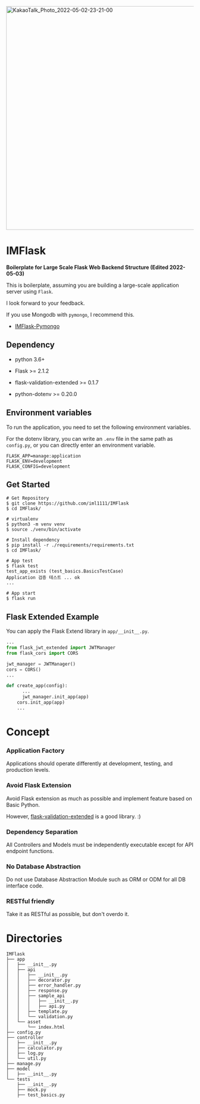 <img width="600" alt="KakaoTalk_Photo_2022-05-02-23-21-00" src="https://user-images.githubusercontent.com/29897277/166250424-81f61df5-b05a-428f-a4cc-68ee74cb6ac0.png">

# IMFlask

**Boilerplate for Large Scale Flask Web Backend Structure (Edited 2022-05-03)**

This is boilerplate, assuming you are building a large-scale application server using `Flask`.

I look forward to your feedback.



If you use Mongodb with `pymongo`, I recommend this.

- [IMFlask-Pymongo](https://github.com/iml1111/IMFlask-Pymongo)



## Dependency

- python 3.6+

- Flask >= 2.1.2
- flask-validation-extended >= 0.1.7
- python-dotenv >= 0.20.0

## Environment variables

To run the application, you need to set the following environment variables.  

For the dotenv library, you can write an `.env` file in the same path as `config.py`, or you can directly enter an environment variable.

```shell
FLASK_APP=manage:application
FLASK_ENV=development
FLASK_CONFIG=development
```

## Get Started

```shell
# Get Repository
$ git clone https://github.com/iml1111/IMFlask
$ cd IMFlask/

# virtualenv
$ python3 -m venv venv
$ source ./venv/bin/activate

# Install dependency
$ pip install -r ./requirements/requirements.txt
$ cd IMFlask/

# App test
$ flask test
test_app_exists (test_basics.BasicsTestCase)
Application 검증 테스트 ... ok
...

# App start
$ flask run
```

## Flask Extended Example

You can apply the Flask Extend library in `app/__init__.py`.

```python
...
from flask_jwt_extended import JWTManager
from flask_cors import CORS

jwt_manager = JWTManager()
cors = CORS()
...

def create_app(config):
	  ...
	  jwt_manager.init_app(app)
    cors.init_app(app)
    ...
```

# Concept

### Application Factory

Applications should operate differently at development, testing, and production levels.

### Avoid Flask Extension

Avoid Flask extension as much as possible and implement feature based on Basic Python.

However, [flask-validation-extended](https://github.com/iml1111/flask-validation-extended) is a good library. :)

### Dependency Separation

All Controllers and Models must be independently executable except for API endpoint functions.


### No Database Abstraction

Do not use Database Abstraction Module such as ORM or ODM for all DB interface code.

### RESTful friendly

Take it as RESTful as possible, but don't overdo it.

# Directories

```
IMFlask
├── app
│   ├── __init__.py
│   ├── api
│   │   ├── __init__.py
│   │   ├── decorator.py
│   │   ├── error_handler.py
│   │   ├── response.py
│   │   ├── sample_api
│   │   │   ├── __init__.py
│   │   │   ├── api.py
│   │   ├── template.py
│   │   └── validation.py
│   └── asset
│       └── index.html
├── config.py
├── controller
│   ├── __init__.py
│   ├── calculator.py
│   ├── log.py
│   └── util.py
├── manage.py
├── model
│   ├── __init__.py
└── tests
    ├── __init__.py
    ├── mock.py
    ├── test_basics.py

```





